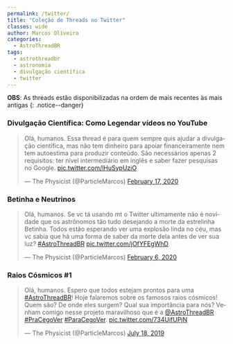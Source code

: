 ```yaml
---
permalink: /twitter/
title: "Coleção de Threads no Twitter"
classes: wide
author: Marcos Oliveira
categories:
  - AstroThreadBR
tags:
  - astrothreadbr
  - astronomia
  - divulgação científica
  - twitter
---
```


**OBS**: As threads estão disponibilizadas na ordem de mais recentes às mais antigas
{: .notice--danger}

<h3> Divulgação Científica: Como Legendar vídeos no YouTube</h3>

<blockquote class="twitter-tweet"><p lang="pt" dir="ltr">Olá, humanos. Essa thread é para quem sempre quis ajudar a divulgação científica, mas não tem dinheiro para apoiar financeiramente nem tem autoestima para produzir conteúdo. São necessários apenas 2 requisitos: ter nível intermediário em inglês e saber fazer pesquisas no Google. <a href="https://t.co/lHuSypUziO">pic.twitter.com/lHuSypUziO</a></p>&mdash; The Physicist (@ParticleMarcos) <a href="https://twitter.com/ParticleMarcos/status/1229526191482318849?ref_src=twsrc%5Etfw">February 17, 2020</a></blockquote> <script async src="https://platform.twitter.com/widgets.js" charset="utf-8"></script> 

<h3>Betinha e Neutrinos</h3>

<blockquote class="twitter-tweet"><p lang="pt" dir="ltr">Olá, humanos. Se vc tá usando mt o Twitter ultimamente não é novidade que os astrônomos tão tudo desejando a morte da estrelinha Betinha. Todos estão esperando ver uma explosão linda no céu, mas vc sabia que há uma forma de saber da morte dela antes de ver sua luz? <a href="https://twitter.com/hashtag/AstroThreadBR?src=hash&amp;ref_src=twsrc%5Etfw">#AstroThreadBR</a> <a href="https://t.co/jOfYFEgWhD">pic.twitter.com/jOfYFEgWhD</a></p>&mdash; The Physicist (@ParticleMarcos) <a href="https://twitter.com/ParticleMarcos/status/1225477861949288449?ref_src=twsrc%5Etfw">February 6, 2020</a></blockquote> <script async src="https://platform.twitter.com/widgets.js" charset="utf-8"></script> 

<h3>Raios Cósmicos #1</h3>

<blockquote class="twitter-tweet"><p lang="pt" dir="ltr">Olá, humanos. Espero que todos estejam prontos para uma <a href="https://twitter.com/hashtag/AstroThreadBR?src=hash&amp;ref_src=twsrc%5Etfw">#AstroThreadBR</a>! Hoje falaremos sobre os famosos raios cósmicos! Quem são? De onde eles surgem? Qual sua importância para nós? Venham comigo nesse projeto maravilhoso que é a <a href="https://twitter.com/AstroThreadBR?ref_src=twsrc%5Etfw">@AstroThreadBR</a> <a href="https://twitter.com/hashtag/PraCegoVer?src=hash&amp;ref_src=twsrc%5Etfw">#PraCegoVer</a> <a href="https://twitter.com/hashtag/ParaCegoVer?src=hash&amp;ref_src=twsrc%5Etfw">#ParaCegoVer</a>. <a href="https://t.co/734UifUPjN">pic.twitter.com/734UifUPjN</a></p>&mdash; The Physicist (@ParticleMarcos) <a href="https://twitter.com/ParticleMarcos/status/1151988763519643648?ref_src=twsrc%5Etfw">July 18, 2019</a></blockquote> <script async src="https://platform.twitter.com/widgets.js" charset="utf-8"></script> 
